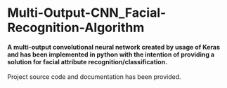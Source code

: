 # Multi-Output-CNN_Facial-Recognition-Algorithm
**A multi-output convolutional neural network created by usage of Keras and has been implemented in python with the intention of providing a solution for facial attribute recognition/classification.**
<br>
<br>
Project source code and documentation has been provided.
